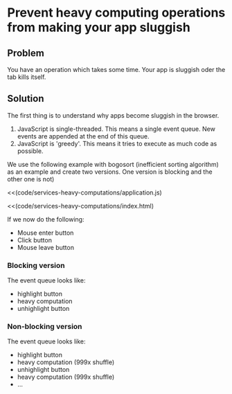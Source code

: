 # Prevent heavy computing operations from making your app sluggish

## Problem

You have an operation which takes some time. Your app is sluggish oder the tab kills itself.

## Solution

The first thing is to understand why apps become sluggish in the browser.

1. JavaScript is single-threaded. This means a single event queue. New events are appended at the end of this queue.
2. JavaScript is 'greedy'. This means it tries to execute as much code as possible.

We use the following example with bogosort (inefficient sorting algorithm) as an example and create two versions. One
version is blocking and the other one is not)

<<(code/services-heavy-computations/application.js)

<<(code/services-heavy-computations/index.html)

If we now do the following:

- Mouse enter button
- Click button
- Mouse leave button


### Blocking version

The event queue looks like:

* highlight button
* heavy computation
* unhighlight button


### Non-blocking version

The event queue looks like:

* highlight button
* heavy computation (999x shuffle)
* unhighlight button
* heavy computation (999x shuffle)
* ...



